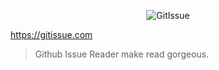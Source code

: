 
<p align="center">
  <img src="https://gitissue.com/public/GitIssue1.jpg?i=gitissue" alt="GitIssue">
</p>


https://gitissue.com


> Github Issue Reader make read gorgeous.
